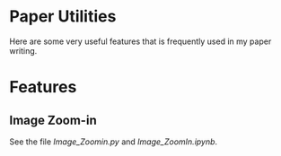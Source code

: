 # Paper Utilities
Here are some very useful features that is frequently used in my paper writing.  

# Features
## Image Zoom-in
See the file *Image_Zoomin.py* and *Image_ZoomIn.ipynb*.
